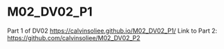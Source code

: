 # M02_DV02_P1
Part 1 of DV02
https://calvinsoliee.github.io/M02_DV02_P1/
Link to Part 2: https://github.com/calvinsoliee/M02_DV02_P2
